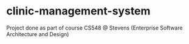 # clinic-management-system
Project done as part of course CS548 @ Stevens (Enterprise Software Architecture and Design)
